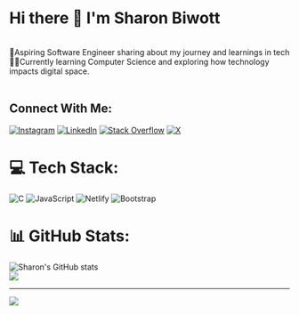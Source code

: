  # Hi there 👋 I'm Sharon Biwott

<br/>
🌱Aspiring Software Engineer sharing about my journey and learnings in tech <br/>
👨‍💻Currently learning Computer Science and exploring how technology impacts digital space.<br/>
<br/>


## Connect With Me:
[![Instagram](https://img.shields.io/badge/Instagram-%23E4405F.svg?logo=Instagram&logoColor=white)](https://instagram.com/https://www.instagram.com/_biw0tt_/) [![LinkedIn](https://img.shields.io/badge/LinkedIn-%230077B5.svg?logo=linkedin&logoColor=white)](https://linkedin.com/in/https://www.linkedin.com/in/sharon-biwott-444749279/) [![Stack Overflow](https://img.shields.io/badge/-Stackoverflow-FE7A16?logo=stack-overflow&logoColor=white)](https://stackoverflow.com/users/https://stackoverflow.com/users/24753828/sharon) [![X](https://img.shields.io/badge/X-black.svg?logo=X&logoColor=white)](https://x.com/https://twitter.com/SharonBiwottt) 

# 💻 Tech Stack:
![C](https://img.shields.io/badge/c-%2300599C.svg?style=for-the-badge&logo=c&logoColor=white) ![JavaScript](https://img.shields.io/badge/javascript-%23323330.svg?style=for-the-badge&logo=javascript&logoColor=%23F7DF1E) ![Netlify](https://img.shields.io/badge/netlify-%23000000.svg?style=for-the-badge&logo=netlify&logoColor=#00C7B7) ![Bootstrap](https://img.shields.io/badge/bootstrap-%238511FA.svg?style=for-the-badge&logo=bootstrap&logoColor=white)
# 📊 GitHub Stats:

![Sharon's GitHub stats](https://github-readme-stats.vercel.app/api?username=Biwott362&show_icons=true&theme=radical) <br/>
![](https://github-readme-stats.vercel.app/api/top-langs/?username=Biwott362&theme=dark&hide_border=false&include_all_commits=false&count_private=false&layout=compact)

---
[![](https://visitcount.itsvg.in/api?id=Biwott362&icon=0&color=0)](https://visitcount.itsvg.in)

<!-- Proudly created with GPRM ( https://gprm.itsvg.in ) -->

